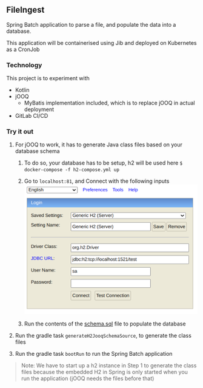 ## FileIngest
Spring Batch application to parse a file, and populate the data into a database. 

This application will be containerised using Jib and deployed on Kubernetes as a CronJob

### Technology
This project is to experiment with
- Kotlin
- jOOQ 
    - MyBatis implementation included, which is to replace jOOQ in actual deployment
- GitLab CI/CD


### Try it out

1. For jOOQ to work, it has to generate Java class files based on your database schema
    1. To do so, your database has to be setup, h2 will be used here 
    `$ docker-compose -f h2-compose.yml up`
    1. Go to `localhost:81`, and Connect with the following inputs
    ![alt text](h2-guide.png "h2 console")
    
    1. Run the contents of the [schema.sql](src/main/resources/schema.sql) file to populate the database

1. Run the gradle task `generateH2JooqSchemaSource`, to generate the class files
1. Run the gradle task `bootRun` to run the Spring Batch application 

> Note: We have to start up a h2 instance in Step 1 to generate the class files because the embedded H2 in Spring is only started when you run the application (jOOQ needs the files before that)  